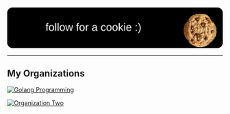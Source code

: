 ![Subscribe for a Cookie](./subscribe.svg)

---

## My Organizations

[![Golang Programming](https://avatars.githubusercontent.com/u/170225707?s=400&u=b430f4ad80edd0894372f1fb9b16a508d36c0537&v=4)](https://github.com/golang-programming)

[![Organization Two](https://avatars.githubusercontent.com/u/166614266?s=400&u=e617b32f55417f082dd1e386eb0852157d68c023&v=4)](https://github.com/codeboosts)
